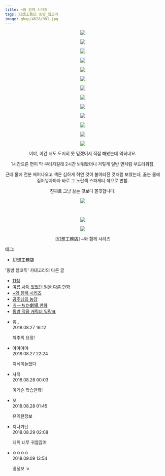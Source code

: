 ```yaml
---
title: ~와 함께 시리즈
tags: 幻想工務店 동방_웹코믹
image: ghap/4628/001.jpg
---
```

<div class="article">
<p style="text-align: center; clear: none; float: none;"><img src="{{ site.nasurl }}/ghap/4628/001.jpg"/></p>
<p style="text-align: center; clear: none; float: none;"><img src="{{ site.nasurl }}/ghap/4628/002.jpg"/></p>
<p style="text-align: center; clear: none; float: none;"><img src="{{ site.nasurl }}/ghap/4628/003.jpg"/></p>
<p style="text-align: center; clear: none; float: none;"><img src="{{ site.nasurl }}/ghap/4628/004.jpg"/></p>
<p style="text-align: center; clear: none; float: none;"><img src="{{ site.nasurl }}/ghap/4628/005.jpg"/></p>
<p style="text-align: center; clear: none; float: none;"><img src="{{ site.nasurl }}/ghap/4628/006.jpg"/></p>
<p style="text-align: center; clear: none; float: none;"><img src="{{ site.nasurl }}/ghap/4628/007.jpg"/></p>
<p style="text-align: center; clear: none; float: none;"><img src="{{ site.nasurl }}/ghap/4628/008.jpg"/></p>
<p style="text-align: center; clear: none; float: none;"><img src="{{ site.nasurl }}/ghap/4628/009.jpg"/></p>
<p style="text-align: center; clear: none; float: none;"><img src="{{ site.nasurl }}/ghap/4628/010.jpg"/></p>
<p style="text-align: center; clear: none; float: none;"><img src="{{ site.nasurl }}/ghap/4628/011.jpg"/></p>
<p style="text-align: center; clear: none; float: none;"><img src="{{ site.nasurl }}/ghap/4628/012.jpg"/></p>
<p style="text-align: center; clear: none; float: none;"><img src="{{ site.nasurl }}/ghap/4628/013.jpg"/></p>
<p style="text-align: center; clear: none; float: none;">이야, 이건 저도 도저히 못 믿겠어서 직접 해봤는데 먹히네요.</p>
<p style="text-align: center; clear: none; float: none;">1시간으론 면이 막 부러지길래 2시간 놔둬봤더니 저렇게 일반 면처럼 부드러워짐.</p>
<p style="text-align: center; clear: none; float: none;">근데 물에 전분 배어나오고 색은 심하게 허연 것이 불어터진 것처럼 보였는데, 끓는 물에 집어넣자마자 바로 그 노란색 스파게티 색으로 변함.</p>
<p style="text-align: center; clear: none; float: none;">진짜로 그냥 삶는 것보다 쫄깃합니다.</p>
<p style="text-align: center; clear: none; float: none;"><img src="{{ site.nasurl }}/ghap/4628/014.jpg"/></p>
<p style="text-align: center; clear: none; float: none;"><br/></p>
<p style="text-align: center; clear: none; float: none;"><img src="{{ site.nasurl }}/ghap/4628/015.jpg"/></p>
<p style="text-align: center; clear: none; float: none;"><img src="{{ site.nasurl }}/ghap/4628/016.jpg"/></p>
<p style="text-align: center; clear: none; float: none;">[幻想工務店] ~와 함께 시리즈</p>
</div><div class="tagTrail">
<p>태그: </p>
<ul>
<li>幻想工務店</li>
</ul>
</div><div class="another">
<p>'동방 웹코믹' 카테고리의 다른 글</p>
<ul>
<li><a href="/2018-08-28-ghap_4635">11점</a></li>
<li><a href="/2018-08-28-ghap_4634">여름 사이 있었던 일을 다룬 만화</a></li>
<li><a href="/2018-08-27-ghap_4628">~와 함께 시리즈</a></li>
<li><a href="/2018-08-22-ghap_4606">공주님의 농담</a></li>
<li><a href="/2018-08-16-ghap_4596">ろーちか劇場 만화</a></li>
<li><a href="/2018-08-16-ghap_4594">동방 작품 캐릭터 일람표</a></li>
</ul>
</div><div class="cb_module cb_fluid">
<div class="cb_wrt cb_profile">
<div class="comment">
<ul>
<li class="cb_thumb_off" id="comment15318811">
<div class="cb_comment_area">
<div class="cb_info_area">
<div class="cb_section">
<span class="cb_nick_name">음..</span>
</div>
<div class="cb_section">
<span class="cb_date">2018.08.27 16:12 </span>
</div>
</div>
<div class="cb_dsc_comment">
<p class="cb_dsc">
											척추의 요정!
										</p>
</div>
</div></li>
<li class="cb_thumb_off" id="comment15319160">
<div class="cb_comment_area">
<div class="cb_info_area">
<div class="cb_section">
<span class="cb_nick_name">야야야야</span>
</div>
<div class="cb_section">
<span class="cb_date">2018.08.27 22:24 </span>
</div>
</div>
<div class="cb_dsc_comment">
<p class="cb_dsc">
											지식이늘었다
										</p>
</div>
</div></li>
<li class="cb_thumb_off" id="comment15319212">
<div class="cb_comment_area">
<div class="cb_info_area">
<div class="cb_section">
<span class="cb_nick_name">사적</span>
</div>
<div class="cb_section">
<span class="cb_date">2018.08.28 00:03 </span>
</div>
</div>
<div class="cb_dsc_comment">
<p class="cb_dsc">
											이거슨 학습만화!
										</p>
</div>
</div></li>
<li class="cb_thumb_off" id="comment15319263">
<div class="cb_comment_area">
<div class="cb_info_area">
<div class="cb_section">
<span class="cb_nick_name">오</span>
</div>
<div class="cb_section">
<span class="cb_date">2018.08.28 01:45 </span>
</div>
</div>
<div class="cb_dsc_comment">
<p class="cb_dsc">
											유익한정보
										</p>
</div>
</div></li>
<li class="cb_thumb_off" id="comment15320310">
<div class="cb_comment_area">
<div class="cb_info_area">
<div class="cb_section">
<span class="cb_nick_name">지나가던</span>
</div>
<div class="cb_section">
<span class="cb_date">2018.08.29 02:08 </span>
</div>
</div>
<div class="cb_dsc_comment">
<p class="cb_dsc">
											테위 너무 귀엽잖어
										</p>
</div>
</div></li>
<li class="cb_thumb_off" id="comment15328810">
<div class="cb_comment_area">
<div class="cb_info_area">
<div class="cb_section">
<span class="cb_nick_name">ㅇㅇㅇㅇ</span>
</div>
<div class="cb_section">
<span class="cb_date">2018.09.09 13:54 </span>
</div>
</div>
<div class="cb_dsc_comment">
<p class="cb_dsc">
											띵정보 ㄳ
										</p>
</div>
</div></li>
</ul>
</div>
</div><!-- commentList close -->
</div>